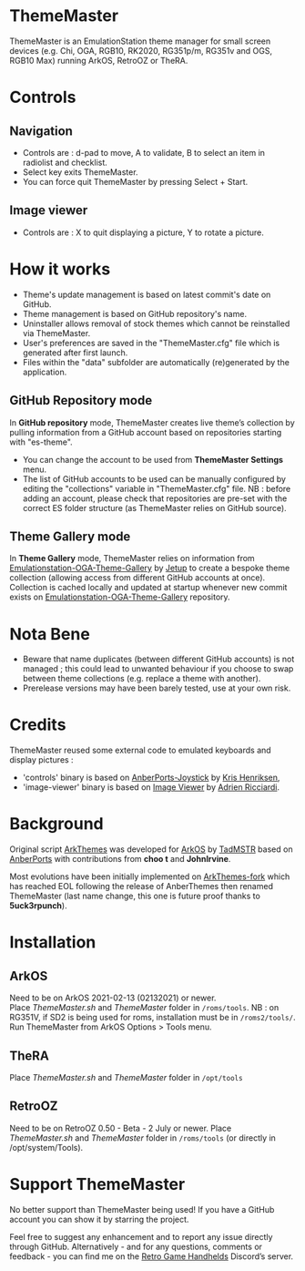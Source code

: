 # ThemeMaster
ThemeMaster is an EmulationStation theme manager for small screen devices (e.g. Chi, OGA, RGB10, RK2020, RG351p/m, RG351v and OGS, RGB10 Max) running ArkOS, RetroOZ or TheRA.

# Controls
## Navigation
- Controls are : d-pad to move, A to validate, B to select an item in radiolist and checklist.
- Select key exits ThemeMaster.
- You can force quit ThemeMaster by pressing Select + Start.

## Image viewer
- Controls are : X to quit displaying a picture, Y to rotate a picture.

# How it works
- Theme's update management is based on latest commit's date on GitHub.
- Theme management is based on GitHub repository's name.
- Uninstaller allows removal of stock themes which cannot be reinstalled via ThemeMaster.
- User's preferences are saved in the "ThemeMaster.cfg" file which is generated after first launch.
- Files within the "data" subfolder are automatically (re)generated by the application.

## GitHub Repository mode
In **GitHub repository** mode, ThemeMaster creates live theme’s collection by pulling information from a GitHub account based on repositories starting with "es-theme".
- You can change the account to be used from **ThemeMaster Settings** menu.
- The list of GitHub accounts to be used can be manually configured by editing the "collections" variable in "ThemeMaster.cfg" file. NB : before adding an account, please check that repositories are pre-set with the correct ES folder structure (as ThemeMaster relies on GitHub source).

## Theme Gallery mode
In **Theme Gallery** mode, ThemeMaster relies on information from [Emulationstation-OGA-Theme-Gallery](https://github.com/Jetup13/Emulationstation-OGA-Theme-Gallery) by [Jetup](https://github.com/Jetup13) to create a bespoke theme collection (allowing access from different GitHub accounts at once).
Collection is cached locally and updated at startup whenever new commit exists on [Emulationstation-OGA-Theme-Gallery](https://github.com/Jetup13/Emulationstation-OGA-Theme-Gallery) repository.

# Nota Bene
- Beware that name duplicates (between different GitHub accounts) is not managed ; this could lead to unwanted behaviour if you choose to swap between theme collections (e.g. replace a theme with another).
- Prerelease versions may have been barely tested, use at your own risk.

# Credits
ThemeMaster reused some external code to emulated keyboards and display pictures :
- 'controls' binary is based on [AnberPorts-Joystick](https://github.com/krishenriksen/AnberPorts-Joystick) by [Kris Henriksen](https://github.com/krishenriksen),
- 'image-viewer' binary is based on [Image Viewer](https://github.com/RICCIARDI-Adrien/Image_Viewer) by [Adrien Ricciardi](https://github.com/RICCIARDI-Adrien).

# Background
Original script [ArkThemes](https://github.com/TadMSTR/ArkThemes) was developed for [ArkOS](https://github.com/christianhaitian/arkos) by [TadMSTR](https://github.com/TadMSTR) based on [AnberPorts](https://github.com/krishenriksen/AnberPorts) with contributions from **choo t** and **JohnIrvine**.

Most evolutions have been initially implemented on [ArkThemes-fork](https://github.com/JohnIrvine1433/ArkThemes-fork) which has reached EOL following the release of AnberThemes then renamed ThemeMaster (last name change, this one is future proof thanks to **5uck3rpunch**).

# Installation
## ArkOS
Need to be on ArkOS 2021-02-13 (02132021) or newer.  
Place *ThemeMaster.sh* and *ThemeMaster* folder in `/roms/tools`.
NB : on RG351V, if SD2 is being used for roms, installation must be in `/roms2/tools/`.
Run ThemeMaster from ArkOS Options > Tools menu.

## TheRA
Place *ThemeMaster.sh* and *ThemeMaster* folder in `/opt/tools`

## RetroOZ
Need to be on RetroOZ 0.50 - Beta - 2 July or newer.
Place *ThemeMaster.sh* and *ThemeMaster* folder in `/roms/tools` (or directly in /opt/system/Tools).

# Support ThemeMaster
No better support than ThemeMaster being used! If you have a GitHub account you can show it by starring the project.

Feel free to suggest any enhancement and to report any issue directly through GitHub. Alternatively - and for any questions, comments or feedback - you can find me on the [Retro Game Handhelds](https://discord.gg/wurh4WM) Discord’s server. 
